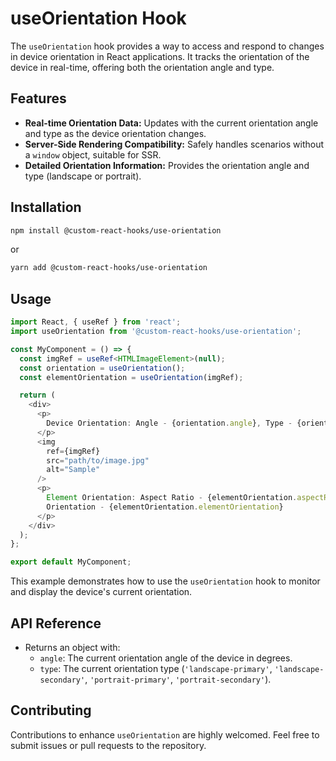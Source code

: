 # useOrientation Hook

The `useOrientation` hook provides a way to access and respond to changes in device orientation in React applications. It tracks the orientation of the device in real-time, offering both the orientation angle and type.

## Features

- **Real-time Orientation Data:** Updates with the current orientation angle and type as the device orientation changes.
- **Server-Side Rendering Compatibility:** Safely handles scenarios without a `window` object, suitable for SSR.
- **Detailed Orientation Information:** Provides the orientation angle and type (landscape or portrait).

## Installation

```bash
npm install @custom-react-hooks/use-orientation
```

or

```bash
yarn add @custom-react-hooks/use-orientation
```

## Usage

```typescript
import React, { useRef } from 'react';
import useOrientation from '@custom-react-hooks/use-orientation';

const MyComponent = () => {
  const imgRef = useRef<HTMLImageElement>(null);
  const orientation = useOrientation();
  const elementOrientation = useOrientation(imgRef);

  return (
    <div>
      <p>
        Device Orientation: Angle - {orientation.angle}, Type - {orientation.type}
      </p>
      <img
        ref={imgRef}
        src="path/to/image.jpg"
        alt="Sample"
      />
      <p>
        Element Orientation: Aspect Ratio - {elementOrientation.aspectRatio?.toFixed(2)},
        Orientation - {elementOrientation.elementOrientation}
      </p>
    </div>
  );
};

export default MyComponent;
```

This example demonstrates how to use the `useOrientation` hook to monitor and display the device's current orientation.

## API Reference

- Returns an object with:
  - `angle`: The current orientation angle of the device in degrees.
  - `type`: The current orientation type (`'landscape-primary'`, `'landscape-secondary'`, `'portrait-primary'`, `'portrait-secondary'`).

## Contributing

Contributions to enhance `useOrientation` are highly welcomed. Feel free to submit issues or pull requests to the repository.